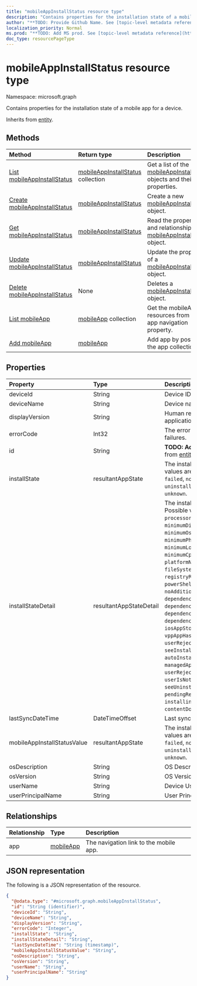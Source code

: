 ```yaml
---
title: "mobileAppInstallStatus resource type"
description: "Contains properties for the installation state of a mobile app for a device."
author: "**TODO: Provide Github Name. See [topic-level metadata reference](https://msgo.azurewebsites.net/add/document/guidelines/metadata.html#topic-level-metadata)**"
localization_priority: Normal
ms.prod: "**TODO: Add MS prod. See [topic-level metadata reference](https://msgo.azurewebsites.net/add/document/guidelines/metadata.html#topic-level-metadata)**"
doc_type: resourcePageType
---
```


# mobileAppInstallStatus resource type

Namespace: microsoft.graph



Contains properties for the installation state of a mobile app for a device.


Inherits from [entity](../resources/entity.md).

## Methods
|Method|Return type|Description|
|:---|:---|:---|
|[List mobileAppInstallStatus](../api/mobileappinstallstatus-list.md)|[mobileAppInstallStatus](../resources/mobileappinstallstatus.md) collection|Get a list of the [mobileAppInstallStatus](../resources/mobileappinstallstatus.md) objects and their properties.|
|[Create mobileAppInstallStatus](../api/mobileappinstallstatus-create.md)|[mobileAppInstallStatus](../resources/mobileappinstallstatus.md)|Create a new [mobileAppInstallStatus](../resources/mobileappinstallstatus.md) object.|
|[Get mobileAppInstallStatus](../api/mobileappinstallstatus-get.md)|[mobileAppInstallStatus](../resources/mobileappinstallstatus.md)|Read the properties and relationships of a [mobileAppInstallStatus](../resources/mobileappinstallstatus.md) object.|
|[Update mobileAppInstallStatus](../api/mobileappinstallstatus-update.md)|[mobileAppInstallStatus](../resources/mobileappinstallstatus.md)|Update the properties of a [mobileAppInstallStatus](../resources/mobileappinstallstatus.md) object.|
|[Delete mobileAppInstallStatus](../api/mobileappinstallstatus-delete.md)|None|Deletes a [mobileAppInstallStatus](../resources/mobileappinstallstatus.md) object.|
|[List mobileApp](../api/mobileappinstallstatus-list-app.md)|[mobileApp](../resources/mobileapp.md) collection|Get the mobileApp resources from the app navigation property.|
|[Add mobileApp](../api/mobileappinstallstatus-post-app.md)|[mobileApp](../resources/mobileapp.md)|Add app by posting to the app collection.|

## Properties
|Property|Type|Description|
|:---|:---|:---|
|deviceId|String|Device ID|
|deviceName|String|Device name|
|displayVersion|String|Human readable version of the application|
|errorCode|Int32|The error code for install or uninstall failures.|
|id|String|**TODO: Add Description** Inherited from [entity](../resources/entity.md)|
|installState|resultantAppState|The install state of the app. Possible values are: `notApplicable`, `installed`, `failed`, `notInstalled`, `uninstallFailed`, `pendingInstall`, `unknown`.|
|installStateDetail|resultantAppStateDetail|The install state detail of the app. Possible values are: `processorArchitectureNotApplicable`, `minimumDiskSpaceNotMet`, `minimumOsVersionNotMet`, `minimumPhysicalMemoryNotMet`, `minimumLogicalProcessorCountNotMet`, `minimumCpuSpeedNotMet`, `platformNotApplicable`, `fileSystemRequirementNotMet`, `registryRequirementNotMet`, `powerShellScriptRequirementNotMet`, `noAdditionalDetails`, `dependencyFailedToInstall`, `dependencyWithRequirementsNotMet`, `dependencyPendingReboot`, `dependencyWithAutoInstallDisabled`, `iosAppStoreUpdateFailedToInstall`, `vppAppHasUpdateAvailable`, `userRejectedUpdate`, `seeInstallErrorCode`, `autoInstallDisabled`, `managedAppNoLongerPresent`, `userRejectedInstall`, `userIsNotLoggedIntoAppStore`, `seeUninstallErrorCode`, `pendingReboot`, `installingDependencies`, `contentDownloaded`.|
|lastSyncDateTime|DateTimeOffset|Last sync date time|
|mobileAppInstallStatusValue|resultantAppState|The install state of the app. Possible values are: `notApplicable`, `installed`, `failed`, `notInstalled`, `uninstallFailed`, `pendingInstall`, `unknown`.|
|osDescription|String|OS Description|
|osVersion|String|OS Version|
|userName|String|Device User Name|
|userPrincipalName|String|User Principal Name|

## Relationships
|Relationship|Type|Description|
|:---|:---|:---|
|app|[mobileApp](../resources/mobileapp.md)|The navigation link to the mobile app.|

## JSON representation
The following is a JSON representation of the resource.
<!-- {
  "blockType": "resource",
  "keyProperty": "id",
  "@odata.type": "microsoft.graph.mobileAppInstallStatus",
  "baseType": "microsoft.graph.entity",
  "openType": false
}
-->
``` json
{
  "@odata.type": "#microsoft.graph.mobileAppInstallStatus",
  "id": "String (identifier)",
  "deviceId": "String",
  "deviceName": "String",
  "displayVersion": "String",
  "errorCode": "Integer",
  "installState": "String",
  "installStateDetail": "String",
  "lastSyncDateTime": "String (timestamp)",
  "mobileAppInstallStatusValue": "String",
  "osDescription": "String",
  "osVersion": "String",
  "userName": "String",
  "userPrincipalName": "String"
}
```

